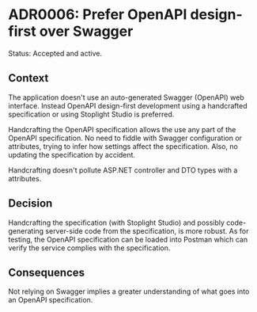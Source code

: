 # ADR0006: Prefer OpenAPI design-first over Swagger

Status: Accepted and active.

## Context

The application doesn't use an auto-generated Swagger (OpenAPI) web interface.
Instead OpenAPI design-first development using a handcrafted specification or
using Stoplight Studio is preferred.

Handcrafting the OpenAPI specification allows the use any part of the OpenAPI
specification. No need to fiddle with Swagger configuration or attributes,
trying to infer how settings affect the specification. Also, no updating the
specification by accident.

Handcrafting doesn't pollute ASP.NET controller and DTO types with a attributes.

## Decision

Handcrafting the specification (with Stoplight Studio) and possibly
code-generating server-side code from the specification, is more robust. As for
testing, the OpenAPI specification can be loaded into Postman which can verify
the service complies with the specification.

## Consequences

Not relying on Swagger implies a greater understanding of what goes into an
OpenAPI specification.
